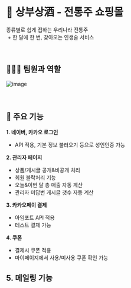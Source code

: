 <h1> 🍶 상부상酒 - 전통주 쇼핑몰 </h1>
<p>종류별로 쉽게 접하는 우리나라 전통주<br> 
 + 한 달에 한 번, 찾아오는 인생술 서비스</p>
<br>

<h2> 🧑‍🤝‍🧑 팀원과 역할 </h2>

![image](https://user-images.githubusercontent.com/90268447/187327053-a6bf526c-9633-418c-b552-352698a990d8.png)
<br><br><br>

<h2> 💎 주요 기능 </h2>

<b>1. 네이버, 카카오 로그인</b>
- API 적용, 기본 정보 불러오기 등으로 성인인증 가능

<b>2. 관리자 페이지</b>
 - 상품/게시글 공개&비공개 처리 
 - 회원 블락처리 기능
 - 오늘&이번 달 총 매출 자동 계산
 - 관리자 미답변 게시글 갯수 자동 계산

<b>3. 카카오페이 결제</b>
 - 아임포트 API 적용
 - 테스트 결제 가능

<b>4. 쿠폰</b>
 - 결제시 쿠폰 적용 
 - 마이페이지에서 사용/미사용 쿠폰 확인 가능

<b>5. 메일링 기능</b>
 - 
